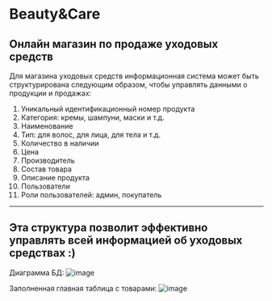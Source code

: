 # Beauty&Care
Онлайн магазин по продаже уходовых средств
---
Для магазина уходовых средств информационная система может быть структурирована следующим образом, чтобы управлять данными о продукции и продажах:
1) Уникальный идентификационный номер продукта
2) Категория: кремы, шампуни, маски и т.д.
3) Наименование
4) Тип: для волос, для лица, для тела и т.д.
5) Количество в наличии
6) Цена 
7) Производитель
8) Состав товара
9) Описание продукта
10) Пользователи
11) Роли пользователей: админ, покупатель
---
Эта структура позволит эффективно управлять всей информацией об уходовых средствах :)
---
Диаграмма БД:
![image](https://github.com/Varyaa04/Beauty-Care/assets/123052378/6750ef4b-6392-4134-87fe-d88ae689865e)

Заполненная главная таблица с товарами:
![image](https://github.com/Varyaa04/Beauty-Care/assets/123052378/11c5169a-4bf9-4e59-8940-1d1cc988e7d7)
